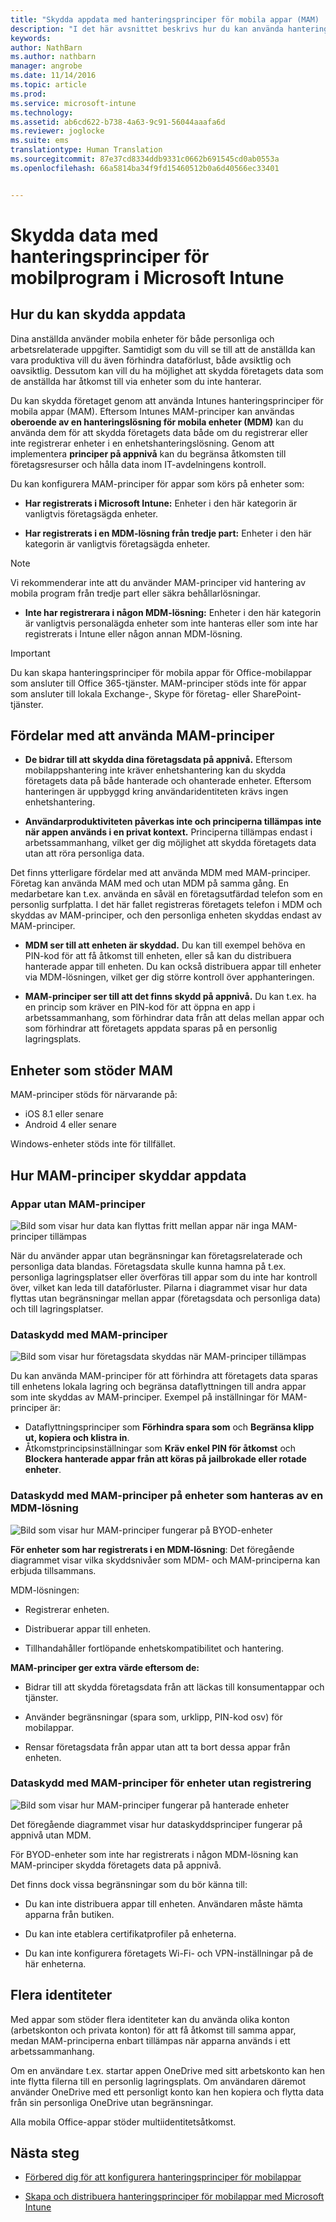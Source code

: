 ```yaml
---
title: "Skydda appdata med hanteringsprinciper för mobila appar (MAM) | Microsoft Intune"
description: "I det här avsnittet beskrivs hur du kan använda hanteringsprinciper för mobila appar för att skydda dina företagsdata, förhindra dataförlust och hålla isär privat och arbetsrelaterad information."
keywords: 
author: NathBarn
ms.author: nathbarn
manager: angrobe
ms.date: 11/14/2016
ms.topic: article
ms.prod: 
ms.service: microsoft-intune
ms.technology: 
ms.assetid: ab6cd622-b738-4a63-9c91-56044aaafa6d
ms.reviewer: joglocke
ms.suite: ems
translationtype: Human Translation
ms.sourcegitcommit: 87e37cd8334ddb9331c0662b691545cd0ab0553a
ms.openlocfilehash: 66a5814ba34f9fd15460512b0a6d40566ec33401


---
```


# <a name="protect-app-data-using-mobile-application-management-policies-with-microsoft-intune"></a>Skydda data med hanteringsprinciper för mobilprogram i Microsoft Intune

## <a name="how-you-can-protect-app-data"></a>Hur du kan skydda appdata
Dina anställda använder mobila enheter för både personliga och arbetsrelaterade uppgifter. Samtidigt som du vill se till att de anställda kan vara produktiva vill du även förhindra dataförlust, både avsiktlig och oavsiktlig.  Dessutom kan vill du ha möjlighet att skydda företagets data som de anställda har åtkomst till via enheter som du inte hanterar.

Du kan skydda företaget genom att använda Intunes hanteringsprinciper för mobila appar (MAM). Eftersom Intunes MAM-principer kan användas **oberoende av en hanteringslösning för mobila enheter (MDM)** kan du använda dem för att skydda företagets data både om du registrerar eller inte registrerar enheter i en enhetshanteringslösning. Genom att implementera **principer på appnivå** kan du begränsa åtkomsten till företagsresurser och hålla data inom IT-avdelningens kontroll.

Du kan konfigurera MAM-principer för appar som körs på enheter som:

-   **Har registrerats i Microsoft Intune:** Enheter i den här kategorin är vanligtvis företagsägda enheter.

-   **Har registrerats i en MDM-lösning från tredje part:** Enheter i den här kategorin är vanligtvis företagsägda enheter.

  > [!NOTE]
  > Vi rekommenderar inte att du använder MAM-principer vid hantering av mobila program från tredje part eller säkra behållarlösningar.

-   **Inte har registrerara i någon MDM-lösning:** Enheter i den här kategorin är vanligtvis personalägda enheter som inte hanteras eller som inte har registrerats i Intune eller någon annan MDM-lösning.

> [!IMPORTANT]
> Du kan skapa hanteringsprinciper för mobila appar för Office-mobilappar som ansluter till Office 365-tjänster. MAM-principer stöds inte för appar som ansluter till lokala Exchange-, Skype för företag- eller SharePoint-tjänster.

## <a name="benefits-of-using-mam-policies"></a>Fördelar med att använda MAM-principer

-   **De bidrar till att skydda dina företagsdata på appnivå.** Eftersom mobilappshantering inte kräver enhetshantering kan du skydda företagets data på både hanterade och ohanterade enheter. Eftersom hanteringen är uppbyggd kring användaridentiteten krävs ingen enhetshantering.

-   **Användarproduktiviteten påverkas inte och principerna tillämpas inte när appen används i en privat kontext.** Principerna tillämpas endast i arbetssammanhang, vilket ger dig möjlighet att skydda företagets data utan att röra personliga data.

Det finns ytterligare fördelar med att använda MDM med MAM-principer. Företag kan använda MAM med och utan MDM på samma gång. En medarbetare kan t.ex. använda en såväl en företagsutfärdad telefon som en personlig surfplatta. I det här fallet registreras företagets telefon i MDM och skyddas av MAM-principer, och den personliga enheten skyddas endast av MAM-principer.

- **MDM ser till att enheten är skyddad.** Du kan till exempel behöva en PIN-kod för att få åtkomst till enheten, eller så kan du distribuera hanterade appar till enheten. Du kan också distribuera appar till enheter via MDM-lösningen, vilket ger dig större kontroll över apphanteringen.

- **MAM-principer ser till att det finns skydd på appnivå.** Du kan t.ex. ha en princip som kräver en PIN-kod för att öppna en app i arbetssammanhang, som förhindrar data från att delas mellan appar och som förhindrar att företagets appdata sparas på en personlig lagringsplats.

## <a name="devices-that-support-mam"></a>Enheter som stöder MAM
MAM-principer stöds för närvarande på:
-   iOS 8.1 eller senare
-   Android 4 eller senare

Windows-enheter stöds inte för tillfället.
##  <a name="how-mam-policies-protect-app-data"></a>Hur MAM-principer skyddar appdata

###  <a name="apps-without-mam-policies"></a>Appar utan MAM-principer

![Bild som visar hur data kan flyttas fritt mellan appar när inga MAM-principer tillämpas](../media/Apps_without_MAM_policies.png)

När du använder appar utan begränsningar kan företagsrelaterade och personliga data blandas. Företagsdata skulle kunna hamna på t.ex. personliga lagringsplatser eller överföras till appar som du inte har kontroll över, vilket kan leda till dataförluster. Pilarna i diagrammet visar hur data flyttas utan begränsningar mellan appar (företagsdata och personliga data) och till lagringsplatser.

### <a name="data-protection-with-mam-policies"></a>Dataskydd med MAM-principer

![Bild som visar hur företagsdata skyddas när MAM-principer tillämpas](../media/Apps_with_mobile_app_policies.png)

Du kan använda MAM-principer för att förhindra att företagets data sparas till enhetens lokala lagring och begränsa dataflyttningen till andra appar som inte skyddas av MAM-principer. Exempel på inställningar för MAM-principer är:
- Dataflyttningsprinciper som **Förhindra spara som** och **Begränsa klipp ut, kopiera och klistra in**.
- Åtkomstprincipsinställningar som **Kräv enkel PIN för åtkomst** och **Blockera hanterade appar från att köras på jailbrokade eller rotade enheter**.

### <a name="data-protection-with-mam-policies-on-devices-that-are-managed-by-a-mdm-solution"></a>Dataskydd med MAM-principer på enheter som hanteras av en MDM-lösning

![Bild som visar hur MAM-principer fungerar på BYOD-enheter](../media/MAM_BYOD_November.png)

**För enheter som har registrerats i en MDM-lösning**: Det föregående diagrammet visar vilka skyddsnivåer som MDM- och MAM-principerna kan erbjuda tillsammans.

MDM-lösningen:

-   Registrerar enheten.

-   Distribuerar appar till enheten.

-   Tillhandahåller fortlöpande enhetskompatibilitet och hantering.

**MAM-principer ger extra värde eftersom de:**

-   Bidrar till att skydda företagsdata från att läckas till konsumentappar och tjänster.

-   Använder begränsningar (spara som, urklipp, PIN-kod osv) för mobilappar.

-   Rensar företagsdata från appar utan att ta bort dessa appar från enheten.


### <a name="data-protection-with-mam-policies-for-devices-without-enrollment"></a>Dataskydd med MAM-principer för enheter utan registrering

![Bild som visar hur MAM-principer fungerar på hanterade enheter](../media/MAM_ManagedDevices_November.png)

Det föregående diagrammet visar hur dataskyddsprinciper fungerar på appnivå utan MDM.

För BYOD-enheter som inte har registrerats i någon MDM-lösning kan MAM-principer skydda företagets data på appnivå.

Det finns dock vissa begränsningar som du bör känna till:

-   Du kan inte distribuera appar till enheten. Användaren måste hämta apparna från butiken.

-   Du kan inte etablera certifikatprofiler på enheterna.

-   Du kan inte konfigurera företagets Wi-Fi- och VPN-inställningar på de här enheterna.


## <a name="multi-identity"></a>Flera identiteter

Med appar som stöder flera identiteter kan du använda olika konton (arbetskonton och privata konton) för att få åtkomst till samma appar, medan MAM-principerna enbart tillämpas när apparna används i ett arbetssammanhang.  

Om en användare t.ex. startar appen OneDrive med sitt arbetskonto kan hen inte flytta filerna till en personlig lagringsplats. Om användaren däremot använder OneDrive med ett personligt konto kan hen kopiera och flytta data från sin personliga OneDrive utan begränsningar.  

Alla mobila Office-appar stöder multiidentitetsåtkomst.

##  <a name="next-steps"></a>Nästa steg
- [Förbered dig för att konfigurera hanteringsprinciper för mobilappar](get-ready-to-configure-mobile-app-management-policies-with-microsoft-intune.md)

- [Skapa och distribuera hanteringsprinciper för mobilappar med Microsoft Intune](create-and-deploy-mobile-app-management-policies-with-microsoft-intune.md)



<!--HONumber=Dec16_HO2-->


